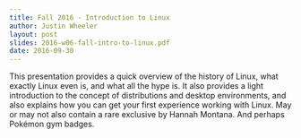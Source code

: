 ```yaml
---
title: Fall 2016 - Introduction to Linux
author: Justin Wheeler
layout: post
slides: 2016-w06-fall-intro-to-linux.pdf
date: 2016-09-30
---
```


This presentation provides a quick overview of the history of Linux, what exactly Linux even is, and what all the hype is. It also provides a light introduction to the concept of distributions and desktop environments, and also explains how you can get your first experience working with Linux. May or may not also contain a rare exclusive by Hannah Montana. And perhaps Pokémon gym badges.
